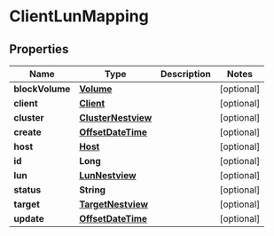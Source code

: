 # ClientLunMapping

## Properties
Name | Type | Description | Notes
------------ | ------------- | ------------- | -------------
**blockVolume** | [**Volume**](Volume.md) |  |  [optional]
**client** | [**Client**](Client.md) |  |  [optional]
**cluster** | [**ClusterNestview**](ClusterNestview.md) |  |  [optional]
**create** | [**OffsetDateTime**](OffsetDateTime.md) |  |  [optional]
**host** | [**Host**](Host.md) |  |  [optional]
**id** | **Long** |  |  [optional]
**lun** | [**LunNestview**](LunNestview.md) |  |  [optional]
**status** | **String** |  |  [optional]
**target** | [**TargetNestview**](TargetNestview.md) |  |  [optional]
**update** | [**OffsetDateTime**](OffsetDateTime.md) |  |  [optional]
